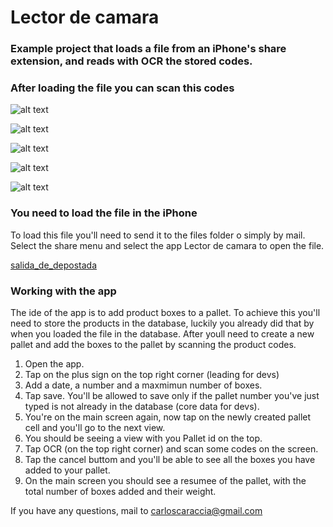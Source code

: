 # Lector de camara

### Example project that loads a file from an iPhone's share extension, and reads with OCR the stored codes.


### After loading the file you can scan this codes
![alt text](https://github.com/mostaza1975/LectorDeCamara/blob/master/LectorDeCamara/GitHubReadmeFiles/Image1.png?raw=true)

![alt text](https://github.com/mostaza1975/LectorDeCamara/blob/master/LectorDeCamara/GitHubReadmeFiles/Image2.png?raw=true)

![alt text](https://github.com/mostaza1975/LectorDeCamara/blob/master/LectorDeCamara/GitHubReadmeFiles/Image3.png?raw=true)

![alt text](https://github.com/mostaza1975/LectorDeCamara/blob/master/LectorDeCamara/GitHubReadmeFiles/Image4.png?raw=true)

![alt text](https://github.com/mostaza1975/LectorDeCamara/blob/master/LectorDeCamara/GitHubReadmeFiles/Image5.png?raw=true)


### You need to load the file in the iPhone
To load this file you'll need to send it to the files folder o simply by mail.
Select the share menu and select the app Lector de camara to open the file.

[salida_de_depostada](https://github.com/mostaza1975/LectorDeCamara/blob/LectorDeCamara/GitHubReadmeFiles/salida_de_depostada.TXT)

### Working with the app
The ide of the app is to add product boxes to a pallet. To achieve this you'll need to store the products in the database, luckily you already did that by when you loaded the file in the database. After youll need to create a new pallet and add the boxes to the pallet by scanning the product codes.
1. Open the app.
2. Tap on the plus sign on the top right corner (leading for devs)
3. Add a date, a number and a maxmimun number of boxes.
4. Tap save. You'll be allowed to save only if the pallet number you've just typed is not already in the database (core data for devs).
5. You're on the main screen again, now tap on the newly created pallet cell and you'll go to the next view.
6. You should be seeing a view with you Pallet id on the top.
7. Tap OCR (on the top right corner) and scan some codes on the screen.
8. Tap the cancel buttom and you'll be able to see all the boxes you have added to your pallet.
9. On the main screen you should see a resumee of the pallet, with the total number of boxes added and their weight.


If you have any questions, mail to carloscaraccia@gmail.com


